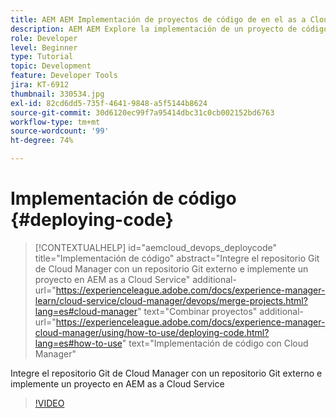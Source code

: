 ```yaml
---
title: AEM AEM Implementación de proyectos de código de en el as a Cloud Service de
description: AEM AEM Explore la implementación de un proyecto de código de para que se ejecute de forma as a Cloud Service mediante Cloud Manager.
role: Developer
level: Beginner
type: Tutorial
topic: Development
feature: Developer Tools
jira: KT-6912
thumbnail: 330534.jpg
exl-id: 82cd6dd5-735f-4641-9848-a5f5144b8624
source-git-commit: 30d6120ec99f7a95414dbc31c0cb002152bd6763
workflow-type: tm+mt
source-wordcount: '99'
ht-degree: 74%

---
```


# Implementación de código {#deploying-code}

>[!CONTEXTUALHELP]
>id="aemcloud_devops_deploycode"
>title="Implementación de código"
>abstract="Integre el repositorio Git de Cloud Manager con un repositorio Git externo e implemente un proyecto en AEM as a Cloud Service"
>additional-url="https://experienceleague.adobe.com/docs/experience-manager-learn/cloud-service/cloud-manager/devops/merge-projects.html?lang=es#cloud-manager" text="Combinar proyectos"
>additional-url="https://experienceleague.adobe.com/docs/experience-manager-cloud-manager/using/how-to-use/deploying-code.html?lang=es#how-to-use" text="Implementación de código con Cloud Manager"

Integre el repositorio Git de Cloud Manager con un repositorio Git externo e implemente un proyecto en AEM as a Cloud Service

>[!VIDEO](https://video.tv.adobe.com/v/330534?quality=12&learn=on)
